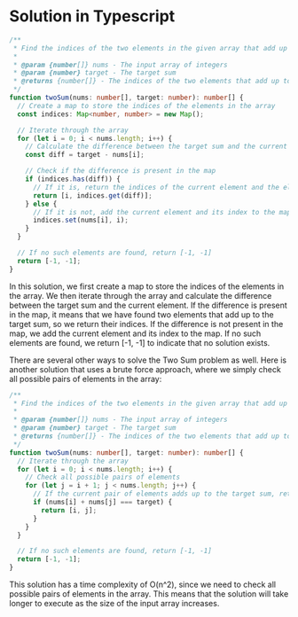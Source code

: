 # Solution in Typescript

```Typescript
/**
 * Find the indices of the two elements in the given array that add up to the target sum.
 *
 * @param {number[]} nums - The input array of integers
 * @param {number} target - The target sum
 * @returns {number[]} - The indices of the two elements that add up to the target sum, or [-1, -1] if no such elements exist
 */
function twoSum(nums: number[], target: number): number[] {
  // Create a map to store the indices of the elements in the array
  const indices: Map<number, number> = new Map();

  // Iterate through the array
  for (let i = 0; i < nums.length; i++) {
    // Calculate the difference between the target sum and the current element
    const diff = target - nums[i];

    // Check if the difference is present in the map
    if (indices.has(diff)) {
      // If it is, return the indices of the current element and the element with the difference
      return [i, indices.get(diff)];
    } else {
      // If it is not, add the current element and its index to the map
      indices.set(nums[i], i);
    }
  }

  // If no such elements are found, return [-1, -1]
  return [-1, -1];
}
```

In this solution, we first create a map to store the indices of the elements in the array. We then iterate through the array and calculate the difference between the target sum and the current element. If the difference is present in the map, it means that we have found two elements that add up to the target sum, so we return their indices. If the difference is not present in the map, we add the current element and its index to the map. If no such elements are found, we return [-1, -1] to indicate that no solution exists.

There are several other ways to solve the Two Sum problem as well. Here is another solution that uses a brute force approach, where we simply check all possible pairs of elements in the array:

```Typescript
/**
 * Find the indices of the two elements in the given array that add up to the target sum.
 *
 * @param {number[]} nums - The input array of integers
 * @param {number} target - The target sum
 * @returns {number[]} - The indices of the two elements that add up to the target sum, or [-1, -1] if no such elements exist
 */
function twoSum(nums: number[], target: number): number[] {
  // Iterate through the array
  for (let i = 0; i < nums.length; i++) {
    // Check all possible pairs of elements
    for (let j = i + 1; j < nums.length; j++) {
      // If the current pair of elements adds up to the target sum, return their indices
      if (nums[i] + nums[j] === target) {
        return [i, j];
      }
    }
  }

  // If no such elements are found, return [-1, -1]
  return [-1, -1];
}
```

This solution has a time complexity of O(n^2), since we need to check all possible pairs of elements in the array. This means that the solution will take longer to execute as the size of the input array increases.
